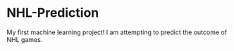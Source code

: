 # NHL-Prediction
My first machine learning project! I am attempting to predict the outcome of NHL games.
